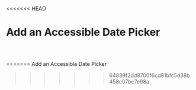 <<<<<<< HEAD
# Add an Accessible Date Picker

```

    

```
=======
Add an Accessible Date Picker
>>>>>>> 64839f2dd8700f6cd81bfc5d38b458c07bc7e98a
